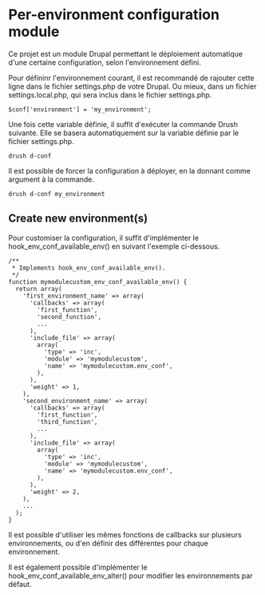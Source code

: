 Per-environment configuration module
====================================

Ce projet est un module Drupal permettant le déploiement automatique d'une certaine configuration, selon l'environnement défini.

Pour défininr l'environnement courant, il est recommandé de rajouter cette ligne dans le fichier settings.php de votre Drupal. Ou mieux, dans un fichier settings.local.php, qui sera inclus dans le fichier settings.php.

    $conf['environment'] = 'my_environment';

Une fois cette variable définie, il suffit d'exécuter la commande Drush suivante. Elle se basera automatiquement sur la variable définie par le fichier settings.php.

    drush d-conf

Il est possible de forcer la configuration à déployer, en la donnant comme argument à la commande.

    drush d-conf my_environment

Create new environment(s)
-------------------------

Pour customiser la configuration, il suffit d'implémenter le hook_env_conf_available_env() en suivant l'exemple ci-dessous.

    /**
     * Implements hook_env_conf_available_env().
     */
    function mymodulecustom_env_conf_available_env() {
      return array(
        'first_environment_name' => array(
          'callbacks' => array(
            'first_function',
            'second_function',
            ...
          ),
          'include_file' => array(
            array(
              'type' => 'inc',
              'module' => 'mymodulecustom',
              'name' => 'mymodulecustom.env_conf',
            ),
          ),
          'weight' => 1,
        ),
        'second_environment_name' => array(
          'callbacks' => array(
            'first_function',
            'third_function',
            ...
          ),
          'include_file' => array(
            array(
              'type' => 'inc',
              'module' => 'mymodulecustom',
              'name' => 'mymodulecustom.env_conf',
            ),
          ),
          'weight' => 2,
        ),
        ...
      );
    }

Il est possible d'utiliser les mêmes fonctions de callbacks sur plusieurs environnements, ou d'en définir des différentes pour chaque environnement.

Il est également possible d'implémenter le hook_env_conf_available_env_alter() pour modifier les environnements par défaut.
